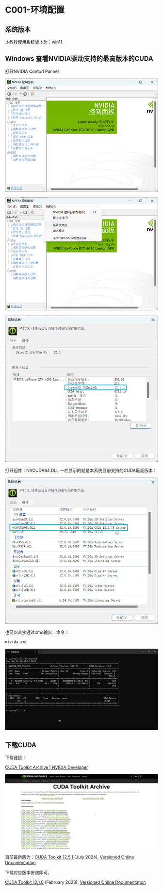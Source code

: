 # C001-环境配置

## 系统版本

本教程使用系统版本为：win11.

## Windows 查看NVIDIA驱动支持的最高版本的CUDA

打开NVIDIA Contorl Pannel

![1721096705385](images/C001-环境配置/1721096705385.png)

![1721096754410](images/C001-环境配置/1721096754410.png)

![1721096885021](images/C001-环境配置/1721096885021.png)

打开组件：NVCUDA64.DLL 一栏显示的就是本系统目前支持的CUDA最高版本：

![1721096989095](images/C001-环境配置/1721096989095.png)

也可以直接通过cmd输出：命令：

```bash
nivida-smi
```

![1721098009928](images/C001-环境配置/1721098009928.png)

## 下载CUDA

下载链接：

[CUDA Toolkit Archive | NVIDIA Developer](https://developer.nvidia.com/cuda-toolkit-archive)

![1721097112666](images/C001-环境配置/1721097112666.png)

目前最新版为：[CUDA Toolkit 12.5.1 ](https://developer.nvidia.com/cuda-downloads)(July 2024), [Versioned Online Documentation](https://docs.nvidia.com/cuda/)

下载对应版本安装即可。

[CUDA Toolkit 12.1.0](https://developer.nvidia.com/cuda-12-1-0-download-archive) (February 2023), [Versioned Online Documentation](https://docs.nvidia.com/cuda/archive/12.1.0/)
